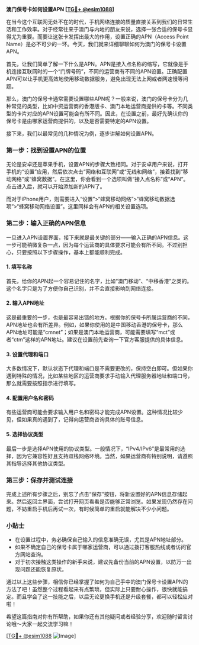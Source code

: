 **澳门保号卡如何设置APN [[TG💪+ @esim1088](https://t.me/s/esim1088)]**

在当今这个互联网无处不在的时代，手机网络连接的质量直接关系到我们的日常生活和工作效率。对于经常往来于澳门与内地的朋友来说，选择一张合适的保号卡显得尤为重要。而要让这张卡发挥出最大的作用，设置正确的APN（Access Point Name）是必不可少的一环。今天，我们就来详细聊聊如何为澳门的保号卡设置APN。

首先，让我们简单了解一下什么是APN。APN是接入点名称的缩写，它就像是手机连接互联网时的一个“门牌号码”，不同的运营商有不同的APN设置。正确配置APN可以让手机更高效地使用移动数据服务，避免出现无法上网或者网速慢等问题。

那么，澳门的保号卡通常需要设置哪些APN呢？一般来说，澳门的保号卡分为几种常见的类型，比如中资运营商的香港版卡、澳门本地运营商提供的卡等。不同类型的卡片对应的APN设置可能会有所不同。因此，在设置之前，最好先确认你的保号卡是由哪家运营商提供的，以及是否需要特定的APN设置。

接下来，我们以最常见的几种情况为例，逐步讲解如何设置APN。

### 第一步：找到设置APN的位置

无论是安卓还是苹果手机，设置APN的步骤大致相同。对于安卓用户来说，打开手机的“设置”应用，然后依次点击“网络和互联网”或“无线和网络”，接着找到“移动网络”或“蜂窝数据”。在这里，你会看到一个选项叫做“接入点名称”或“APN”。点击进入后，就可以开始添加新的APN了。

而对于iPhone用户，则需要进入“设置”>“蜂窝移动网络”>“蜂窝移动数据选项”>“蜂窝移动网络设置”。这里同样会有APN的相关设置选项。

### 第二步：输入正确的APN信息

一旦进入APN设置界面，接下来就是最关键的部分——输入正确的APN信息。这一步可能稍微复杂一点，因为每个运营商的具体要求可能会有所不同。不过别担心，只要按照以下步骤操作，基本上都能顺利完成。

#### 1. 填写名称
首先，给你的APN起一个容易记住的名字，比如“澳门移动”、“中移香港”之类的。这个名字只是为了方便你自己识别，并不会直接影响到网络连接。

#### 2. 输入APN地址
这是最重要的一步，也是最容易出错的地方。根据你的保号卡所属运营商的不同，APN地址也会有所差异。例如，如果你使用的是中国移动香港的保号卡，那么APN地址可能是“cmnet”；如果是澳门本地运营商，可能需要填写“mct”或者“ctm”这样的APN地址。建议在设置前先查询一下官方客服提供的具体信息。

#### 3. 设置代理和端口
大多数情况下，默认状态下代理和端口是不需要更改的，保持空白即可。但如果你遇到特殊的情况，比如某些地区的运营商要求手动输入代理服务器地址和端口号，那么就需要按照指示进行填写。

#### 4. 配置用户名和密码
有些运营商可能会要求输入用户名和密码才能完成APN设置。这种情况比较少见，但如果真的遇到了，记得向运营商咨询具体的账号信息。

#### 5. 选择协议类型
最后一步是选择APN使用的协议类型。一般情况下，“IPv4/IPv6”是最常用的选择，因为它兼容性好且支持双栈网络环境。当然，如果运营商有特别说明，请遵照其指导选择其他协议类型。

### 第三步：保存并测试连接

完成上述所有步骤之后，别忘了点击“保存”按钮，将新设置好的APN信息存储起来。然后返回主界面，尝试打开网页看看是否能够正常浏览。如果发现仍然存在问题，不妨重启手机后再试一次，有时候简单的重启就能解决不少小问题。

### 小贴士

- 在设置过程中，务必确保自己输入的信息准确无误，尤其是APN地址部分。
- 如果不确定自己的保号卡属于哪家运营商，可以通过拨打客服热线或者访问官方网站查询。
- 对于初次接触这类操作的新手来说，建议先备份当前的APN设置，以防万一出现问题还能恢复原状。

通过以上这些步骤，相信你已经掌握了如何为自己手中的澳门保号卡设置APN的方法了吧！虽然整个过程看起来有点繁琐，但实际上只要耐心操作，很快就能搞定。而且学会了这一技能之后，以后无论更换手机还是升级套餐，都可以轻松应对啦！

希望这篇指南对你有所帮助，如果你还有其他疑问或者经验分享，欢迎随时留言讨论哦～大家一起交流学习嘛！

[[TG💪+ @esim1088](https://t.me/s/esim1088) ![Image](https://i.postimg.cc/4NQfJmqS/Snipaste-2025-05-13-00-14-12.png)]